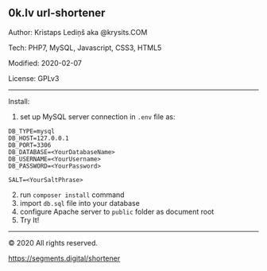 0k.lv url-shortener
-------------------

Author: Kristaps Lediņš aka @krysits.COM

Tech: PHP7, MySQL, Javascript, CSS3, HTML5

Modified: 2020-02-07

License: GPLv3

---

Install:
 1) set up MySQL server connection in `.env` file as:
 
```
DB_TYPE=mysql
DB_HOST=127.0.0.1
DB_PORT=3306
DB_DATABASE=<YourDatabaseName>
DB_USERNAME=<YourUsername>
DB_PASSWORD=<YourPassword>

SALT=<YourSaltPhrase>
```
 
 2) run `composer install` command
 3) import `db.sql` file into your database
 4) configure Apache server to `public` folder as document root
 5) Try It!

---
&copy; 2020 All rights reserved.

https://segments.digital/shortener
